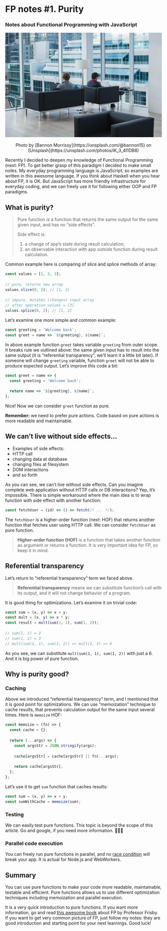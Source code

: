 # FP notes #1. Purity

### Notes about Functional Programming with JavaScript

![Cover](/content/blog/posts/fp-notes-purity-1/cover.jpg)
<center>Photo by [Bannon Morrissy](https://unsplash.com/@bannon15) on [Unsplash](https://unsplash.com/photos/iK_3_4l1DB8)</center>

Recently I decided to deepen my knowledge of Functional Programming (next: FP). To get better grasp of this paradigm I decided to make small notes. My everyday programming language is JavaScript, so examples are written in this awesome language. If you think about Haskell when you hear about FP, it is OK. But JavaScript has more friendly infrastructure for everyday coding, and we can freely use it for following either OOP and FP paradigms.

## What is purity?

> Pure function is a function that returns the same output for the same given input, and has no “side effects”.
>
> Side effect is:
> 1) a change of app’s state during result calculation;
> 2) an observable interaction with app outside function during result calculation.

Common example here is comparing of slice and splice methods of array:

```js
const values = [1, 2, 3];

// pure, returns new array
values.slice(0, 2); // [1, 2]

// impure, mutates (changes) input array
// after operation values = [3]
values.splice(0, 2); // [1, 2]
```

Let’s examine one more simple and common example:

```js
const greeting = 'Welcome back';
const greet = name => `${greeting}, ${name}`;
```

In above example function `greet` takes variable `greeting` from outer scope. It breaks rule we outlined above: the same given input has to result into the same output (it is “referential transparency”, we’ll learn it a little bit later). If someone will change `greeting` variable, function `greet` will not be able to produce expected output. Let’s improve this code a bit:

```js
const greet = name => {
  const greeting = 'Welcome back';

  return name => `${greeting}, ${name}`;
};
```

Nice! Now we can consider `greet` function as pure.

**Remember:** we need to prefer pure actions. Code based on pure actions is more readable and maintainable.

## We can’t live without side effects…

- Examples of side effects:
- HTTP call
- changing data at database
- changing files at filesystem
- DOM interactions
- and so forth

As you can see, we can’t live without side effects. Can you imagine complete web application without HTTP calls or DB interactions? Yep, it’s impossible. There is simple workaround where the main idea is to wrap function with side effect with another function:

```js
const fetchUser = (id) => () => fetch(/* ... */);
```

The `fetchUser` is a higher-order function (next: HOF) that returns another function that fetches user using HTTP call. We can consider `fetchUser` as pure function.

> **Higher-order function (HOF)** is a function that takes another function as argument or returns a function. It is very important idea for FP, so keep it in mind.

## Referential transparency

Let’s return to “referential transparency” term we faced above.

> **Referential transparency** means we can substitute function’s call with its output, and it will not change behavior of a program.

It is good thing for optimizations. Let’s examine it on trivial code:

```js
const sum = (x, y) => x + y;
const mult = (x, y) => x * y;
const result = mult(sum(1, 1), sum(1, 2));

// sum(1, 1) = 2
// sum(1, 2) = 3
// mult(sum(1, 1), sum(1, 2)) => mult(2, 3) => 6
```

As you see, we can substitute `mult(sum(1, 1), sum(1, 2))` with just a 6. And it is big power of pure function.

## Why is purity good?

### Caching

Above we introduced “referential transparency” term, and I mentioned that it is good point for optimizations. We can use “memoization” technique to cache results, that prevents calculation output for the same input several times. Here is `memoize` HOF:

```js
const memoize = (fn) => {
  const cache = {};

  return (...args) => {
    const argsStr = JSON.stringify(args);

    cache[argsStr] = cache[argsStr] || fn(...args);

    return cache[argsStr];
  };
};
```

Let’s use it to get `sum` function that caches results:

```js
const sum = (x, y) => x + y;
const sumWithCache = memoize(sum);
```

### Testing

We can easily test pure functions. This topic is beyond the scope of this article. Go and google, if you need more information. 🏄🏿‍♂️

### Parallel code execution

You can freely run pure functions in parallel, and no [race condition](https://en.wikipedia.org/wiki/Race_condition) will break your app. It is actual for Node.js and WebWorkers.

## Summary

You can use pure functions to make your code more readable, maintainable, testable and efficient. Pure functions allows us to use different optimization techniques including memoization and parallel execution.

It is a very quick introduction to pure functions. If you want more information, go and read [this awesome book](https://mostly-adequate.gitbook.io/mostly-adequate-guide/) about FP by Professor Frisby. If you want to get very common picture of FP, just follow my notes: they are good introduction and starting point for your next learnings. Good luck!
